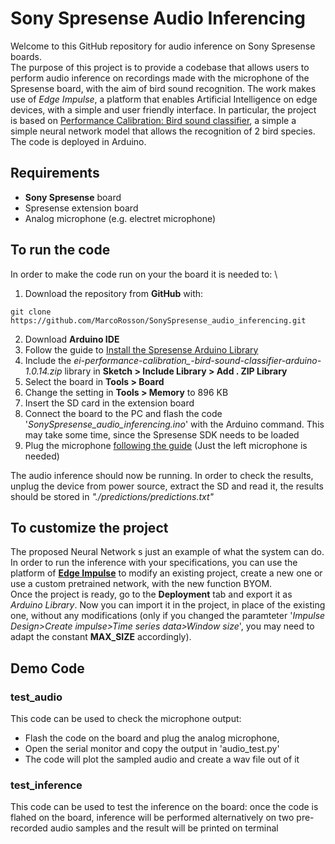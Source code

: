 # Sony Spresense Audio Inferencing

Welcome to this GitHub repository for audio inference on Sony Spresense boards. \
The purpose of this project is to provide a codebase that allows users to perform audio inference on recordings made with the microphone of the Spresense board, with the aim of bird sound recognition. The work makes use of *Edge Impulse*, a platform that enables Artificial Intelligence on edge devices, with a simple and user friendly interface. In particular, the project is based on [Performance Calibration: Bird sound classifier](https://studio.edgeimpulse.com/public/16060/latest), a simple a simple neural network model that allows the recognition of 2 bird species. The code is deployed in Arduino.

## Requirements
- **Sony Spresense** board
- Spresense extension board
- Analog microphone (e.g. electret microphone)

## To run the code
In order to make the code run on your the board it is needed to: \
1. Download the repository from **GitHub** with:
```console
git clone https://github.com/MarcoRosson/SonySpresense_audio_inferencing.git
```
2. Download **Arduino IDE**
3. Follow the guide to [Install the Spresense Arduino Library](https://developer.sony.com/develop/spresense/docs/arduino_set_up_en.html#_install_spresense_arduino_library) 
4. Include the *ei-performance-calibration_-bird-sound-classifier-arduino-1.0.14.zip* library in **Sketch > Include Library > Add . ZIP Library**
5. Select the board in **Tools > Board**
6. Change the setting in **Tools > Memory** to 896 KB
7. Insert the SD card in the extension board
8. Connect the board to the PC and flash the code '*SonySpresense_audio_inferencing.ino*' with the Arduino command. This may take some time, since the Spresense SDK needs to be loaded
9. Plug the microphone [following the guide](https://developer.sony.com/develop/spresense/tutorials-sample-projects/spresense-tutorials/using-multiple-microphone-inputs-with-spresense) (Just the left microphone is needed)

The audio inference should now be running. In order to check the results, unplug the device from power source, extract the SD and read it, the results should be stored in *"./predictions/predictions.txt"*

## To customize the project
The proposed Neural Network s just an example of what the system can do. In order to run the inference with your specifications, you can use the platform of [**Edge Impulse**](https://www.edgeimpulse.com/) to modify an existing project, create a new one or use a custom pretrained network, with the new function BYOM. \
Once the project is ready, go to the **Deployment** tab and export it as *Arduino Library*. Now you can import it in the project, in place of the existing one, without any modifications (only if you changed the paramteter '*Impulse Design>Create impulse>Time series data>Window size*', you may need to adapt the constant **MAX_SIZE** accordingly).

## Demo Code
### test_audio
This code can be used to check the microphone output:
 *  Flash the code on the board and plug the analog microphone,
 *  Open the serial monitor and copy the output in 'audio_test.py'
 *  The code will plot the sampled audio and create a wav file out of it

### test_inference
This code can be used to test the inference on the board: once the code is flahed on the board, inference will be performed alternatively on two pre-recorded audio samples and the result will be printed on terminal